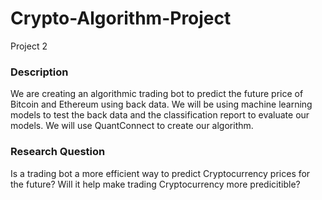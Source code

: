 # Crypto-Algorithm-Project
Project 2
### Description
We are creating an algorithmic trading bot to predict the future price of Bitcoin and Ethereum using back data.  We will be using machine learning  models to test the back data and the classification report to evaluate our models.  We will use QuantConnect to create our algorithm. 
### Research Question 
Is a trading bot a more efficient way to predict Cryptocurrency prices for the future?  Will it help make trading Cryptocurrency more predicitible? 
